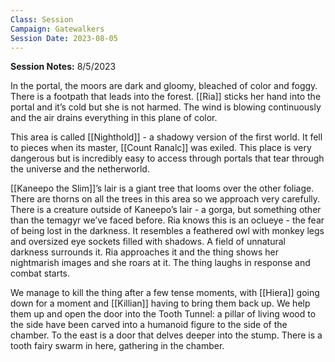 ```yaml
---
Class: Session
Campaign: Gatewalkers
Session Date: 2023-08-05
---
```

**Session Notes:** 8/5/2023

In the portal, the moors are dark and gloomy, bleached of color and foggy. There is a footpath that leads into the forest. [[Ria]] sticks her hand into the portal and it’s cold but she is not harmed. The wind is blowing continuously and the air drains everything in this plane of color.

This area is called [[Nighthold]] - a shadowy version of the first world. It fell to pieces when its master, [[Count Ranalc]] was exiled. This place is very dangerous but is incredibly easy to access through portals that tear through the universe and the netherworld.

[[Kaneepo the Slim]]’s lair is a giant tree that looms over the other foliage. There are thorns on all the trees in this area so we approach very carefully. There is a creature outside of Kaneepo’s lair - a gorga, but something other than the temagyr we’ve faced before. Ria knows this is an oclueye - the fear of being lost in the darkness. It resembles a feathered owl with monkey legs and oversized eye sockets filled with shadows. A field of unnatural darkness surrounds it. Ria approaches it and the thing shows her nightmarish images and she roars at it. The thing laughs in response and combat starts.

We manage to kill the thing after a few tense moments, with [[Hiera]] going down for a moment and [[Killian]] having to bring them back up. We help them up and open the door into the Tooth Tunnel: a pillar of living wood to the side have been carved into a humanoid figure to the side of the chamber. To the east is a door that delves deeper into the stump. There is a tooth fairy swarm in here, gathering in the chamber.